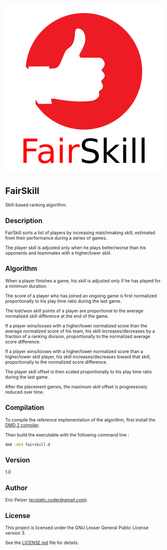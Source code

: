 ![](https://github.com/senselogic/FAIRSKILL/blob/master/LOGO/fairskill.png)

# FairSkill

Skill-based ranking algorithm.

## Description

FairSkill sorts a list of players by increasing matchmaking skill, estimated from their performance during a series of games.

The player skill is adjusted only when he plays better/worse than his opponents and teammates with a higher/lower skill.

## Algorithm

When a player finishes a game, his skill is adjusted only if he has played for a minimum duration.

The score of a player who has joined an ongoing game is first normalized proportionally to his play time ratio during the last game.

The lost/won skill points of a player are proportional to the average normalized skill difference at the end of the game.

If a player wins/looses with a higher/lower normalized score than the average normalized score of his team,
his skill increases/decreases by a fraction of a ranking division, proportionally to the normalized average score difference.

If a player wins/looses with a higher/lower normalized score than a higher/lower skill player,
his skill increases/decreases toward that skill, proportionally to the normalized score difference.

The player skill offset is then scaled proportionally to his play time ratio during the last game.

After the placement games, the maximum skill offset is progressively reduced over time.

## Compilation

To compile the reference implementation of the algorithm, first install the [DMD 2 compiler](https://dlang.org/download.html).

Then build the executable with the following command line :

```bash
dmd -m64 fairskill.d
```

## Version

1.0

## Author

Eric Pelzer (ecstatic.coder@gmail.com).

## License

This project is licensed under the GNU Lesser General Public License version 3.

See the [LICENSE.md](LICENSE.md) file for details.
